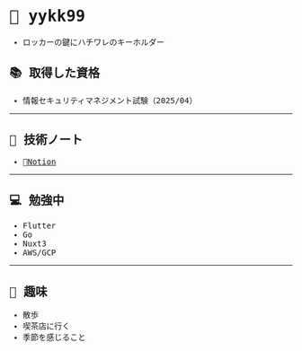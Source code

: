 <samp>

# 🌸 yykk99

- ロッカーの鍵にハチワレのキーホルダー

## 📚 取得した資格

- 情報セキュリティマネジメント試験（2025/04）

---

## 🧠 技術ノート

- 🔗[Notion](https://typical-bloom-2a1.notion.site/yykk99-27784c40a19e80d8a9dadf89aad99bd6)

---

## 💻 勉強中

- Flutter
- Go
- Nuxt3
- AWS/GCP

---

## 🎀 趣味

- 散歩
- 喫茶店に行く
- 季節を感じること

</samp>
